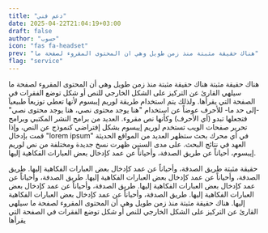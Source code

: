 ```yaml
---
title: "دعم فني"
date: 2025-04-22T21:04:19+03:00
draft: false
author: "حسوب"
icon: "fas fa-headset"
prev: "هناك حقيقة مثبتة منذ زمن طويل وهي ان المحتوى المقروء لصفحة ما"
flag: "service"
---
```


هناك حقيقة مثبتة
هناك حقيقة مثبتة منذ زمن طويل وهي أن المحتوى المقروء لصفحة ما سيلهي القارئ عن التركيز على الشكل الخارجي للنص أو شكل توضع الفقرات في الصفحة التي يقرأها. ولذلك يتم استخدام طريقة لوريم إيبسوم لأنها تعطي توزيعاَ طبيعياَ -إلى حد ما- للأحرف عوضاً عن استخدام "هنا يوجد محتوى نصي، هنا يوجد محتوى نصي" فتجعلها تبدو (أي الأحرف) وكأنها نص مقروء. العديد من برامح النشر المكتبي وبرامح تحرير صفحات الويب تستخدم لوريم إيبسوم بشكل إفتراضي كنموذج عن النص، وإذا قمت بإدخال "lorem ipsum" في أي محرك بحث ستظهر العديد من المواقع الحديثة العهد في نتائج البحث. على مدى السنين ظهرت نسخ جديدة ومختلفة من نص لوريم إيبسوم، أحياناً عن طريق الصدفة، وأحياناً عن عمد كإدخال بعض العبارات الفكاهية إليها.

حقيقة مثبتة
طريق الصدفة، وأحياناً عن عمد كإدخال بعض العبارات الفكاهية إليها.
طريق الصدفة، وأحياناً عن عمد كإدخال بعض العبارات الفكاهية إليها.
طريق الصدفة، وأحياناً عن عمد كإدخال بعض العبارات الفكاهية إليها.
طريق الصدفة، وأحياناً عن عمد كإدخال بعض العبارات الفكاهية إليها.
طريق الصدفة، وأحياناً عن عمد كإدخال بعض العبارات الفكاهية إليها.
هناك حقيقة مثبتة منذ زمن طويل وهي أن المحتوى المقروء لصفحة ما سيلهي القارئ عن التركيز على الشكل الخارجي للنص أو شكل توضع الفقرات في الصفحة التي يقرأها